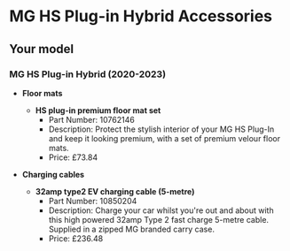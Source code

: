 # MG HS Plug-in Hybrid Accessories

## Your model

### MG HS Plug-in Hybrid (2020-2023)

* **Floor mats**
    * **HS plug-in premium floor mat set**
        * Part Number: 10762146
        * Description: Protect the stylish interior of your MG HS Plug-In and keep it looking premium, with a set of premium velour floor mats.
        * Price: £73.84

* **Charging cables**
    * **32amp type2 EV charging cable (5-metre)**
        * Part Number: 10850204
        * Description: Charge your car whilst you're out and about with this high powered 32amp Type 2 fast charge 5-metre cable. Supplied in a zipped MG branded carry case.
        * Price: £236.48
